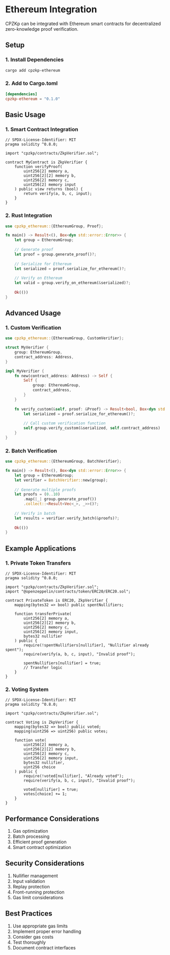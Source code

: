 # Ethereum Integration

CPZKp can be integrated with Ethereum smart contracts for decentralized zero-knowledge proof verification.

## Setup

### 1. Install Dependencies

```bash
cargo add cpzkp-ethereum
```

### 2. Add to Cargo.toml

```toml
[dependencies]
cpzkp-ethereum = "0.1.0"
```

## Basic Usage

### 1. Smart Contract Integration

```solidity
// SPDX-License-Identifier: MIT
pragma solidity ^0.8.0;

import "cpzkp/contracts/ZkpVerifier.sol";

contract MyContract is ZkpVerifier {
    function verifyProof(
        uint256[2] memory a,
        uint256[2][2] memory b,
        uint256[2] memory c,
        uint256[2] memory input
    ) public view returns (bool) {
        return verify(a, b, c, input);
    }
}
```

### 2. Rust Integration

```rust
use cpzkp_ethereum::{EthereumGroup, Proof};

fn main() -> Result<(), Box<dyn std::error::Error>> {
    let group = EthereumGroup;
    
    // Generate proof
    let proof = group.generate_proof()?;
    
    // Serialize for Ethereum
    let serialized = proof.serialize_for_ethereum()?;
    
    // Verify on Ethereum
    let valid = group.verify_on_ethereum(&serialized)?;
    
    Ok(())
}
```

## Advanced Usage

### 1. Custom Verification

```rust
use cpzkp_ethereum::{EthereumGroup, CustomVerifier};

struct MyVerifier {
    group: EthereumGroup,
    contract_address: Address,
}

impl MyVerifier {
    fn new(contract_address: Address) -> Self {
        Self {
            group: EthereumGroup,
            contract_address,
        }
    }
    
    fn verify_custom(&self, proof: &Proof) -> Result<bool, Box<dyn std::error::Error>> {
        let serialized = proof.serialize_for_ethereum()?;
        
        // Call custom verification function
        self.group.verify_custom(&serialized, self.contract_address)
    }
}
```

### 2. Batch Verification

```rust
use cpzkp_ethereum::{EthereumGroup, BatchVerifier};

fn main() -> Result<(), Box<dyn std::error::Error>> {
    let group = EthereumGroup;
    let verifier = BatchVerifier::new(group);
    
    // Generate multiple proofs
    let proofs = (0..10)
        .map(|_| group.generate_proof())
        .collect::<Result<Vec<_>, _>>()?;
    
    // Verify in batch
    let results = verifier.verify_batch(&proofs)?;
    
    Ok(())
}
```

## Example Applications

### 1. Private Token Transfers

```solidity
// SPDX-License-Identifier: MIT
pragma solidity ^0.8.0;

import "cpzkp/contracts/ZkpVerifier.sol";
import "@openzeppelin/contracts/token/ERC20/ERC20.sol";

contract PrivateToken is ERC20, ZkpVerifier {
    mapping(bytes32 => bool) public spentNullifiers;
    
    function transferPrivate(
        uint256[2] memory a,
        uint256[2][2] memory b,
        uint256[2] memory c,
        uint256[2] memory input,
        bytes32 nullifier
    ) public {
        require(!spentNullifiers[nullifier], "Nullifier already spent");
        require(verify(a, b, c, input), "Invalid proof");
        
        spentNullifiers[nullifier] = true;
        // Transfer logic
    }
}
```

### 2. Voting System

```solidity
// SPDX-License-Identifier: MIT
pragma solidity ^0.8.0;

import "cpzkp/contracts/ZkpVerifier.sol";

contract Voting is ZkpVerifier {
    mapping(bytes32 => bool) public voted;
    mapping(uint256 => uint256) public votes;
    
    function vote(
        uint256[2] memory a,
        uint256[2][2] memory b,
        uint256[2] memory c,
        uint256[2] memory input,
        bytes32 nullifier,
        uint256 choice
    ) public {
        require(!voted[nullifier], "Already voted");
        require(verify(a, b, c, input), "Invalid proof");
        
        voted[nullifier] = true;
        votes[choice] += 1;
    }
}
```

## Performance Considerations

1. Gas optimization
2. Batch processing
3. Efficient proof generation
4. Smart contract optimization

## Security Considerations

1. Nullifier management
2. Input validation
3. Replay protection
4. Front-running protection
5. Gas limit considerations

## Best Practices

1. Use appropriate gas limits
2. Implement proper error handling
3. Consider gas costs
4. Test thoroughly
5. Document contract interfaces 